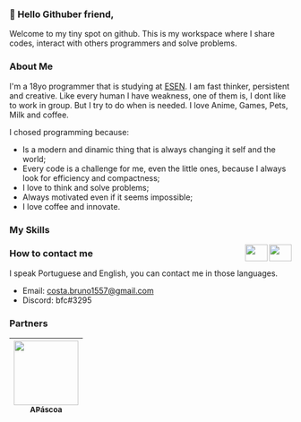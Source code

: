 ### 👋 Hello Githuber friend,
Welcome to my tiny spot on github. This is my workspace where I share codes, interact with others programmers and solve problems.

### About Me
I'm a 18yo programmer that is studying at [ESEN](https://www.esenviseu.net/). 
I am fast thinker, persistent and creative. Like every human I have weakness, one of them is, I dont like to work in group. But I try to do when is needed.
I love Anime, Games, Pets, Milk and coffee.

I chosed programming because:
- Is a modern and dinamic thing that is always changing it self and the world;
- Every code is a challenge for me, even the little ones, because I always look for efficiency and compactness;
- I love to think and solve problems;
- Always motivated even if it seems impossible;
- I love coffee and innovate.

### My Skills
<img align="right" height="30" width="40" src="https://cdn.jsdelivr.net/gh/devicons/devicon/icons/python/python-original.svg">
<img align="right" height="30" width="40" src="https://cdn.jsdelivr.net/gh/devicons/devicon/icons/java/java-original.svg">

### How to contact me
I speak Portuguese and English, you can contact me in those languages.

 - Email: costa.bruno1557@gmail.com
 - Discord: bfc#3295

### Partners
[<img src="https://avatars.githubusercontent.com/u/51238719?s=400&v=4" width=115 > <br> <sub> APáscoa </sub>](https://github.com/apascoa) |
| :---: |

